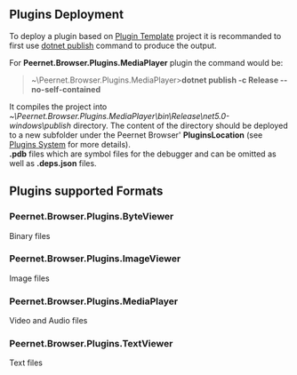 ## Plugins Deployment
To deploy a plugin based on [Plugin Template](https://github.com/PeernetOfficial/SDK) project it is recommanded to first use [dotnet publish](https://docs.microsoft.com/en-us/dotnet/core/tools/dotnet-publish) command to produce the output.

For __Peernet.Browser.Plugins.MediaPlayer__ plugin the command would be:

> ~\Peernet.Browser.Plugins.MediaPlayer>__dotnet publish -c Release --no-self-contained__

It compiles the project into _~\Peernet.Browser.Plugins.MediaPlayer\bin\Release\net5.0-windows\publish_ directory. The content of the directory should be deployed
to a new subfolder under the Peernet Browser' __PluginsLocation__ (see [Plugins System](https://github.com/PeernetOfficial/Browser/tree/MvvmCrossRemoval#plugins-system) for more details).  
__.pdb__ files which are symbol files for the debugger and can be omitted as well as __.deps.json__ files.

## Plugins supported Formats
### Peernet.Browser.Plugins.ByteViewer
Binary files

### Peernet.Browser.Plugins.ImageViewer
Image files

### Peernet.Browser.Plugins.MediaPlayer
Video and Audio files

### Peernet.Browser.Plugins.TextViewer
Text files